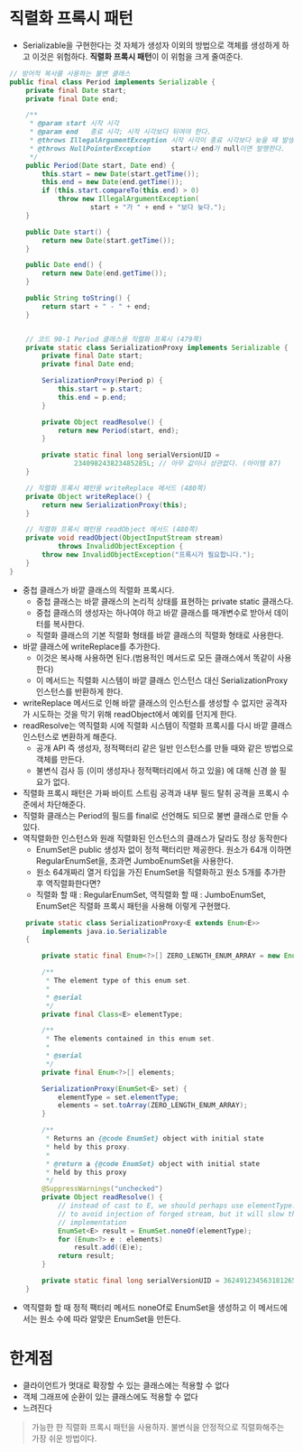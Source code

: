 # 직렬화 프록시 패턴 
- Serializable을 구현한다는 것 자체가 생성자 이외의 방법으로 객체를 생성하게 하고 이것은 위험하다. **직렬화 프록시 패턴**이 이 위험을 크게 줄여준다.

```java
// 방어적 복사를 사용하는 불변 클래스
public final class Period implements Serializable {
    private final Date start;
    private final Date end;

    /**
     * @param start 시작 시각
     * @param end   종료 시각; 시작 시각보다 뒤여야 한다.
     * @throws IllegalArgumentException 시작 시각이 종료 시각보다 늦을 때 발생한다.
     * @throws NullPointerException     start나 end가 null이면 발행한다.
     */
    public Period(Date start, Date end) {
        this.start = new Date(start.getTime());
        this.end = new Date(end.getTime());
        if (this.start.compareTo(this.end) > 0)
            throw new IllegalArgumentException(
                    start + "가 " + end + "보다 늦다.");
    }

    public Date start() {
        return new Date(start.getTime());
    }

    public Date end() {
        return new Date(end.getTime());
    }

    public String toString() {
        return start + " - " + end;
    }


    // 코드 90-1 Period 클래스용 직렬화 프록시 (479쪽)
    private static class SerializationProxy implements Serializable {
        private final Date start;
        private final Date end;

        SerializationProxy(Period p) {
            this.start = p.start;
            this.end = p.end;
        }

        private Object readResolve() {
            return new Period(start, end);
        }

        private static final long serialVersionUID =
                234098243823485285L; // 아무 값이나 상관없다. (아이템 87)
    }

    // 직렬화 프록시 패턴용 writeReplace 메서드 (480쪽)
    private Object writeReplace() {
        return new SerializationProxy(this);
    }

    // 직렬화 프록시 패턴용 readObject 메서드 (480쪽)
    private void readObject(ObjectInputStream stream)
            throws InvalidObjectException {
        throw new InvalidObjectException("프록시가 필요합니다.");
    }
}
```
- 중첩 클래스가 바깥 클래스의 직렬화 프록시다.
  - 중첩 클래스는 바깥 클래스의 논리적 상태를 표현하는 private static 클래스다.
  - 중첩 클래스의 생성자는 하나여야 하고 바깥 클래스를 매개변수로 받아서 데이터를 복사한다.
  - 직렬화 클래스의 기본 직렬화 형태를 바깥 클래스의 직렬화 형태로 사용한다. 
- 바깥 클래스에 writeReplace를 추가한다. 
  - 이것은 복사해 사용하면 된다.(범용적인 메서드로 모든 클래스에서 똑같이 사용한다)
  - 이 메서드는 직렬화 시스템이 바깥 클래스 인스턴스 대신 SerializationProxy 인스턴스를 반환하게 한다.
- writeReplace 메서드로 인해 바깥 클래스의 인스턴스를 생성할 수 없지만 공격자가 시도하는 것을 막기 위해 readObject에서 예외를 던지게 한다.
- readResolve는 역직렬화 시에 직렬화 시스템이 직렬화  프록시를 다시 바깥 클래스 인스턴스로 변환하게 해준다.
  - 공개 API 즉 생성자, 정적팩터리 같은 일반 인스턴스를 만들 때와 같은 방법으로 객체를 만든다.
  - 불변식 검사 등 (이미 생성자나 정적팩터리에서 하고 있을) 에 대해 신경 쓸 필요가 없다. 
- 직렬화 프록시 패턴은 가짜 바이트 스트림 공격과 내부 필드 탈취 공격을 프록시 수준에서 차단해준다.
- 직렬화 클래스는 Period의 필드를 final로 선언해도 되므로 불변 클래스로 만들 수 있다.
- 역직렬화한 인스턴스와 원래 직렬화된 인스턴스의 클래스가 달라도 정상 동작한다
  - EnumSet은 public 생성자 없이 정적 팩터리만 제공한다. 원소가 64개 이하면 RegularEnumSet을, 초과면 JumboEnumSet을 사용한다.
  - 원소 64개짜리 열거 타입을 가진 EnumSet을 직렬화하고 원소 5개를 추가한 후 역직렬화한다면?
  - 직렬화 할 때 : RegularEnumSet, 역직렬화 할 때 : JumboEnumSet, EnumSet은 직렬화 프록시 패턴을 사용해 이렇게 구현했다. 
```java
    private static class SerializationProxy<E extends Enum<E>>
        implements java.io.Serializable
    {

        private static final Enum<?>[] ZERO_LENGTH_ENUM_ARRAY = new Enum<?>[0];

        /**
         * The element type of this enum set.
         *
         * @serial
         */
        private final Class<E> elementType;

        /**
         * The elements contained in this enum set.
         *
         * @serial
         */
        private final Enum<?>[] elements;

        SerializationProxy(EnumSet<E> set) {
            elementType = set.elementType;
            elements = set.toArray(ZERO_LENGTH_ENUM_ARRAY);
        }

        /**
         * Returns an {@code EnumSet} object with initial state
         * held by this proxy.
         *
         * @return a {@code EnumSet} object with initial state
         * held by this proxy
         */
        @SuppressWarnings("unchecked")
        private Object readResolve() {
            // instead of cast to E, we should perhaps use elementType.cast()
            // to avoid injection of forged stream, but it will slow the
            // implementation
            EnumSet<E> result = EnumSet.noneOf(elementType);
            for (Enum<?> e : elements)
                result.add((E)e);
            return result;
        }

        private static final long serialVersionUID = 362491234563181265L;
    }
```
- 역직렬화 할 때 정적 팩터리 메서드 noneOf로 EnumSet을 생성하고 이 메서드에서는 원소 수에 따라 알맞은 EnumSet을 만든다.

# 한계점 
- 클라이언트가 멋대로 확장할 수 있는 클래스에는 적용할 수 없다
- 객체 그래프에 순환이 있는 클래스에도 적용할 수 없다
- 느려진다

> 가능한 한 직렬화 프록시 패턴을 사용하자. 불변식을 안정적으로 직렬화해주는 가장 쉬운 방법이다. 
